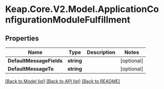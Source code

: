 # Keap.Core.V2.Model.ApplicationConfigurationModuleFulfillment

## Properties

Name | Type | Description | Notes
------------ | ------------- | ------------- | -------------
**DefaultMessageFields** | **string** |  | [optional] 
**DefaultMessageTo** | **string** |  | [optional] 

[[Back to Model list]](../README.md#documentation-for-models) [[Back to API list]](../README.md#documentation-for-api-endpoints) [[Back to README]](../README.md)

